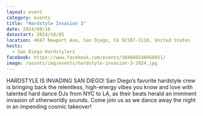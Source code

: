 ```yaml
---
layout: event
category: events
title: "Hardstyle Invasion 3"
date: 2024/08/16
datestart: 2024/10/05
location: 4847 Newport Ave, San Diego, CA 92107-3110, United States
hosts:
  - San Diego Hardstylerz
facebook: https://www.facebook.com/events/304660546068451/
image: /assets/img/events/hardstyle-invasion-3-2024.jpg
---
```


HARDSTYLE IS INVADING SAN DIEGO! San Diego’s favorite hardstyle crew is bringing back the relentless, high-energy vibes you know and love with talented hard dance DJs from NYC to LA, as their beats herald an imminent invasion of otherworldly sounds. Come join us as we dance away the night in an impending cosmic takeover!